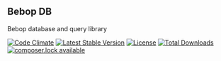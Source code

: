 Bebop DB
---

Bebop database and query library

[![Code Climate](https://codeclimate.com/github/ponticlaro/bebop-db/badges/gpa.svg)](https://codeclimate.com/github/ponticlaro/bebop)
[![Latest Stable Version](https://poser.pugx.org/ponticlaro/bebop-db/v/stable.png)](https://packagist.org/packages/ponticlaro/bebop)
[![License](https://poser.pugx.org/ponticlaro/bebop-db/license.png)](https://packagist.org/packages/ponticlaro/bebop)
[![Total Downloads](https://poser.pugx.org/ponticlaro/bebop-db/downloads.png)](https://packagist.org/packages/ponticlaro/bebop)
[![composer.lock available](https://poser.pugx.org/ponticlaro/bebop-db/composerlock)](https://packagist.org/packages/ponticlaro/bebop-db)